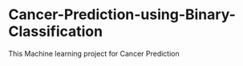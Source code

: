 # Cancer-Prediction-using-Binary-Classification
This Machine learning project for Cancer Prediction
